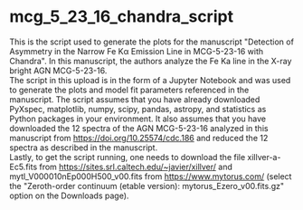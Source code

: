 # mcg_5_23_16_chandra_script
This is the script used to generate the plots for the manuscript "Detection of Asymmetry in the Narrow Fe Kα Emission Line in MCG-5-23-16 with Chandra". In this manuscript, the authors analyze the Fe Ka line in the X-ray bright AGN MCG-5-23-16.  
The script in this upload is in the form of a Jupyter Notebook and was used to generate the plots and model fit parameters referenced in the manuscript. The script assumes that you have already downloaded PyXspec, matplotlib, numpy, scipy, pandas, astropy, and statistics as Python packages in your environment. It also assumes that you have downloaded the 12 spectra of the AGN MCG-5-23-16 analyzed in this manuscript from https://doi.org/10.25574/cdc.186 and reduced the 12 spectra as described in the manuscript.  
Lastly, to get the script running, one needs to download the file xillver-a-Ec5.fits from https://sites.srl.caltech.edu/~javier/xillver/ and mytl_V000010nEp000H500_v00.fits from https://www.mytorus.com/ (select the "Zeroth-order continuum (etable version): mytorus_Ezero_v00.fits.gz" option on the Downloads page).
